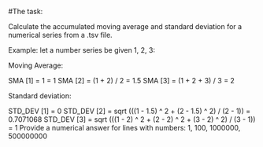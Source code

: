 #The task:

Calculate the accumulated moving average and standard deviation for a numerical series from a .tsv file.

Example: let a number series be given 1, 2, 3:

Moving Average:

SMA [1] = 1 = 1
SMA [2] = (1 + 2) / 2 = 1.5
SMA [3] = (1 + 2 + 3) / 3 = 2

Standard deviation:

STD_DEV [1] = 0
STD_DEV [2] = sqrt (((1 - 1.5) ^ 2 + (2 - 1.5) ^ 2) / (2 - 1)) = 0.7071068
STD_DEV [3] = sqrt (((1 - 2) ^ 2 + (2 - 2) ^ 2 + (3 - 2) ^ 2) / (3 - 1)) = 1
Provide a numerical answer for lines with numbers: 1, 100, 1000000, 500000000